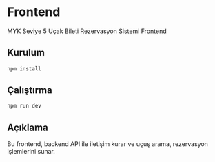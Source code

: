 # Frontend

MYK Seviye 5 Uçak Bileti Rezervasyon Sistemi Frontend

## Kurulum

```bash
npm install
```

## Çalıştırma

```bash
npm run dev
```

## Açıklama
Bu frontend, backend API ile iletişim kurar ve uçuş arama, rezervasyon işlemlerini sunar.
